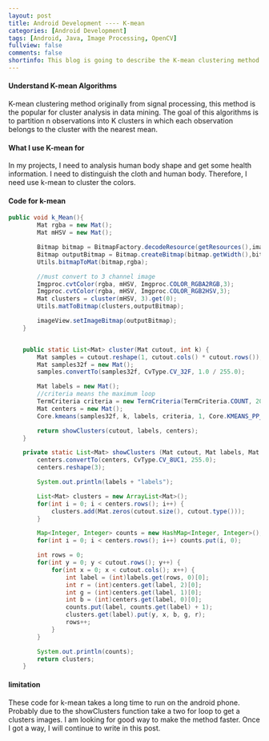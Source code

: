 ```yaml
---
layout: post
title: Android Development ---- K-mean
categories: [Android Development]
tags: [Android, Java, Image Processing, OpenCV]
fullview: false
comments: false
shortinfo: This blog is going to describe the K-mean clustering method for image processing using OpenCV.
---
```

#### Understand K-mean Algorithms
K-mean clustering method originally from signal processing, this method is the popular for cluster analysis in data mining. The goal of this algorithms is to partition n observations into K clusters in which each observation belongs to the cluster with the nearest mean.

#### What I use K-mean for
In my projects, I need to analysis human body shape and get some health information. I need to distinguish the cloth and human body. Therefore, I need use k-mean to cluster the colors.

#### Code for k-mean
```java
public void k_Mean(){
        Mat rgba = new Mat();
        Mat mHSV = new Mat();

        Bitmap bitmap = BitmapFactory.decodeResource(getResources(),images[current_image]);
        Bitmap outputBitmap = Bitmap.createBitmap(bitmap.getWidth(),bitmap.getHeight(), Bitmap.Config.RGB_565);
        Utils.bitmapToMat(bitmap,rgba);

        //must convert to 3 channel image
        Imgproc.cvtColor(rgba, mHSV, Imgproc.COLOR_RGBA2RGB,3);
        Imgproc.cvtColor(rgba, mHSV, Imgproc.COLOR_RGB2HSV,3);
        Mat clusters = cluster(mHSV, 3).get(0);
        Utils.matToBitmap(clusters,outputBitmap);

        imageView.setImageBitmap(outputBitmap);
    }


    public static List<Mat> cluster(Mat cutout, int k) {
        Mat samples = cutout.reshape(1, cutout.cols() * cutout.rows());
        Mat samples32f = new Mat();
        samples.convertTo(samples32f, CvType.CV_32F, 1.0 / 255.0);

        Mat labels = new Mat();
        //criteria means the maximum loop
        TermCriteria criteria = new TermCriteria(TermCriteria.COUNT, 20, 1);
        Mat centers = new Mat();
        Core.kmeans(samples32f, k, labels, criteria, 1, Core.KMEANS_PP_CENTERS, centers);

        return showClusters(cutout, labels, centers);
    }

    private static List<Mat> showClusters (Mat cutout, Mat labels, Mat centers) {
        centers.convertTo(centers, CvType.CV_8UC1, 255.0);
        centers.reshape(3);

        System.out.println(labels + "labels");

        List<Mat> clusters = new ArrayList<Mat>();
        for(int i = 0; i < centers.rows(); i++) {
            clusters.add(Mat.zeros(cutout.size(), cutout.type()));
        }

        Map<Integer, Integer> counts = new HashMap<Integer, Integer>();
        for(int i = 0; i < centers.rows(); i++) counts.put(i, 0);

        int rows = 0;
        for(int y = 0; y < cutout.rows(); y++) {
            for(int x = 0; x < cutout.cols(); x++) {
                int label = (int)labels.get(rows, 0)[0];
                int r = (int)centers.get(label, 2)[0];
                int g = (int)centers.get(label, 1)[0];
                int b = (int)centers.get(label, 0)[0];
                counts.put(label, counts.get(label) + 1);
                clusters.get(label).put(y, x, b, g, r);
                rows++;
            }
        }

        System.out.println(counts);
        return clusters;
    }
```

#### limitation
These code for k-mean takes a long time to run on the android phone. Probably due to the showClusters function take a two for loop to get a clusters images. I am looking for good way to make the method faster. Once I got a way, I will continue to write in this post.

